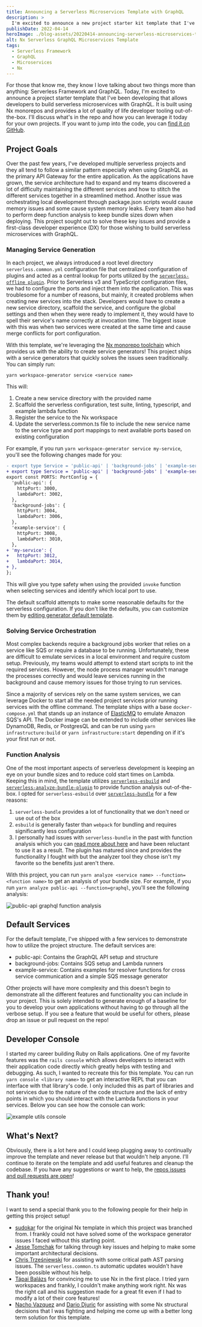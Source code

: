 ```yaml
---
title: Announcing a Serverless Microservices Template with GraphQL
description: >
  I'm excited to announce a new project starter kit template that I've been developing for a while. Let me tour you through the repository and the decisions that have been made.
publishDate: 2022-04-14
heroImage: ./blog-assets/20220414-announcing-serverless-microservices-template.webp
alt: Nx Serverless GraphQL Microservices Template
tags:
  - Serverless Framework
  - GraphQL
  - Microservices
  - Nx
---
```


For those that know me, they know I love talking about two things more than anything: Serverless Framework and GraphQL. Today, I'm excited to announce a project starter template that I've been developing that allows developers to build serverless microservices with GraphQL. It is built using Nx monorepos and provides a lot of quality of life developer tooling out-of-the-box. I'll discuss what's in the repo and how you can leverage it today for your own projects. If you want to jump into the code, you can [find it on GitHub](https://github.com/dustinsgoodman/serverless-microservices-graphql-template).

## Project Goals

Over the past few years, I've developed multiple serverless projects and they all tend to follow a similar pattern especially when using GraphQL as the primary API Gateway for the entire application. As the applications have grown, the service architecture had to expand and my teams discovered a lot of difficulty maintaining the different services and how to stitch the different services together in a streamlined method. Another issue was orchestrating local development through package.json scripts would cause memory issues and some cause system memory leaks. Every team also had to perform deep function analysis to keep bundle sizes down when deploying. This project sought out to solve these key issues and provide a first-class developer experience (DX) for those wishing to build serverless microservices with GraphQL.

### Managing Service Generation

In each project, we always introduced a root level directory `serverless.common.yml` configuration file that centralized configuration of plugins and acted as a central lookup for ports utilized by the [`serverless-offline plugin`](https://www.serverless.com/plugins/serverless-offline). Prior to Serverless v3 and TypeScript configuration files, we had to configure the ports and inject them into the application. This was troublesome for a number of reasons, but mainly, it created problems when creating new services into the stack. Developers would have to create a new service directory, scaffold the service, and configure the global settings and then when they were ready to implement it, they would have to spell their service's name correctly at invocation time. The biggest issue with this was when two services were created at the same time and cause merge conflicts for port configuration.

With this template, we're leveraging the [Nx monorepo toolchain](https://nx.dev/) which provides us with the ability to create service generators! This project ships with a service generators that quickly solves the issues seen traditionally. You can simply run:

```shell
yarn workspace-generator service <service name>
```

This will:

1. Create a new service directory with the provided name
2. Scaffold the serverless configuration, test suite, linting, typescript, and example lambda function
3. Register the service to the Nx workspace
4. Update the serverless.common.ts file to include the new service name to the service type and port mappings to next available ports based on existing configuration

For example, if you run `yarn workspace-generator service my-service`, you'll see the following changes made for you:

```diff
- export type Service = 'public-api' | 'background-jobs' | 'example-service';
+ export type Service = 'public-api' | 'background-jobs' | 'example-service' | 'my-service';
export const PORTS: PortConfig = {
  'public-api': {
    httpPort: 3000,
    lambdaPort: 3002,
  },
  'background-jobs': {
    httpPort: 3004,
    lambdaPort: 3006,
  },
  'example-service': {
    httpPort: 3008,
    lambdaPort: 3010,
  },
+ 'my-service': {
+   httpPort: 3012,
+   lambdaPort: 3014,
+ },
};
```

This will give you type safety when using the provided `invoke` function when selecting services and identify which local port to use.

The default scaffold attempts to make some reasonable defaults for the serverless configuration. If you don't like the defaults, you can customize them by [editing generator default template](https://github.com/dustinsgoodman/serverless-microservices-graphql-template/blob/main/tools/generators/service/files/serverless.ts__tmpl__).

### Solving Service Orchestration

Most complex backends require a background jobs worker that relies on a service like SQS or require a database to be running. Unfortunately, these are difficult to emulate services in a local environment and require custom setup. Previously, my teams would attempt to extend start scripts to init the required services. However, the node process manager wouldn't manage the processes correctly and would leave services running in the background and cause memory issues for those trying to run services.

Since a majority of services rely on the same system services, we can leverage Docker to start all the needed project services prior running services with the offline command. The template ships with a base `docker-compose.yml` that stands up an instance of [ElasticMQ](https://github.com/softwaremill/elasticmq) to emulate Amazon SQS's API. The Docker image can be extended to include other services like DynamoDB, Redis, or PostgresQL and can be run using `yarn infrastructure:build` or `yarn infrastructure:start` depending on if it's your first run or not.

### Function Analysis

One of the most important aspects of serverless development is keeping an eye on your bundle sizes and to reduce cold start times on Lambda. Keeping this in mind, the template utilizes [`serverless-esbuild`](https://github.com/floydspace/serverless-esbuild) and [`serverless-analyze-bundle-plugin`](https://github.com/adriencaccia/serverless-analyze-bundle-plugin) to provide function analysis out-of-the-box. I opted for `serverless-esbuild` over [`serverless-bundle`](https://github.com/AnomalyInnovations/serverless-bundle) for a few reasons:

1. `serverless-bundle` provides a lot of functionality that we don't need or use out of the box
2. `esbuild` is generally faster than `webpack` for bundling and requires significantly less configuration
3. I personally had issues with `serverless-bundle` in the past with function analysis which you can [read more about here](https://dustinsgoodman.medium.com/resolving-serverless-webpack-issues-efae729e0619) and have been reluctant to use it as a result. The plugin has matured since and provides the functionality I fought with but the analyzer tool they chose isn't my favorite so the benefits just aren't there.

With this project, you can run `yarn analyze <service name> --function=<function name>` to get an analysis of your bundle size. For example, if you run `yarn analyze public-api --function=graphql`, you'll see the following analysis:

![public-api graphql function analysis](/blog-assets/20220414-bundle-analysis.webp)

## Default Services

For the default template, I've shipped with a few services to demonstrate how to utilize the project structure. The default services are:

- public-api: Contains the GraphQL API setup and structure
- background-jobs: Contains SQS setup and Lambda runners
- example-service: Contains examples for resolver functions for cross service communication and a simple SQS message generator

Other projects will have more complexity and this doesn't begin to demonstrate all the different features and functionality you can include in your project. This is solely intended to generate enough of a baseline for you to develop your own applications without having to go through all the verbose setup. If you see a feature that would be useful for others, please drop an issue or pull request on the repo!

## Developer Console

I started my career building Ruby on Rails applications. One of my favorite features was the `rails console` which allows developers to interact with their application code directly which greatly helps with testing and debugging. As such, I wanted to recreate this for this template. You can run `yarn console <library name>` to get an interactive REPL that you can interface with that library's code. I only included this as part of libraries and not services due to the nature of the code structure and the lack of entry points in which you should interact with the Lambda functions in your services. Below you can see how the console can work:

![example utils console](/blog-assets/20220414-console-example.webp)

## What's Next?

Obviously, there is a lot here and I could keep plugging away to continually improve the template and never release but that wouldn't help anyone. I'll continue to iterate on the template and add useful features and cleanup the codebase. If you have any suggestions or want to help, the [repos issues and pull requests are open](https://github.com/dustinsgoodman/serverless-microservices-graphql-template)!

## Thank you!

I want to send a special thank you to the following people for their help in getting this project setup!

- [sudokar](https://github.com/sudokar) for the original Nx template in which this project was branched from. I frankly could not have solved some of the workspace generator issues I faced without this starting point.
- [Jesse Tomchak](https://github.com/jtomchak) for talking through key issues and helping to make some important architectural decisions.
- [Chris Trześniewski](https://github.com/ktrz) for assisting with some critical path AST parsing issues. The `serverless.common.ts` automatic updates wouldn't have been possible without his help.
- [Tápai Balázs](https://github.com/TapaiBalazs) for convincing me to use Nx in the first place. I tried yarn workspaces and frankly, I couldn't make anything work right. Nx was the right call and his suggestion made for a great fit even if I had to modify a lot of their core features!
- [Nacho Vazquez](https://github.com/NachoVazquez) and [Dario Djuric](https://github.com/dariodjuric) for assisting with some Nx structural decisions that I was fighting and helping me come up with a better long term solution for this template.
